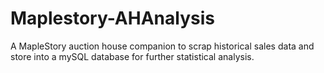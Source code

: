 # Maplestory-AHAnalysis
A MapleStory auction house companion to scrap historical sales data and store into a mySQL database for further statistical analysis. 
